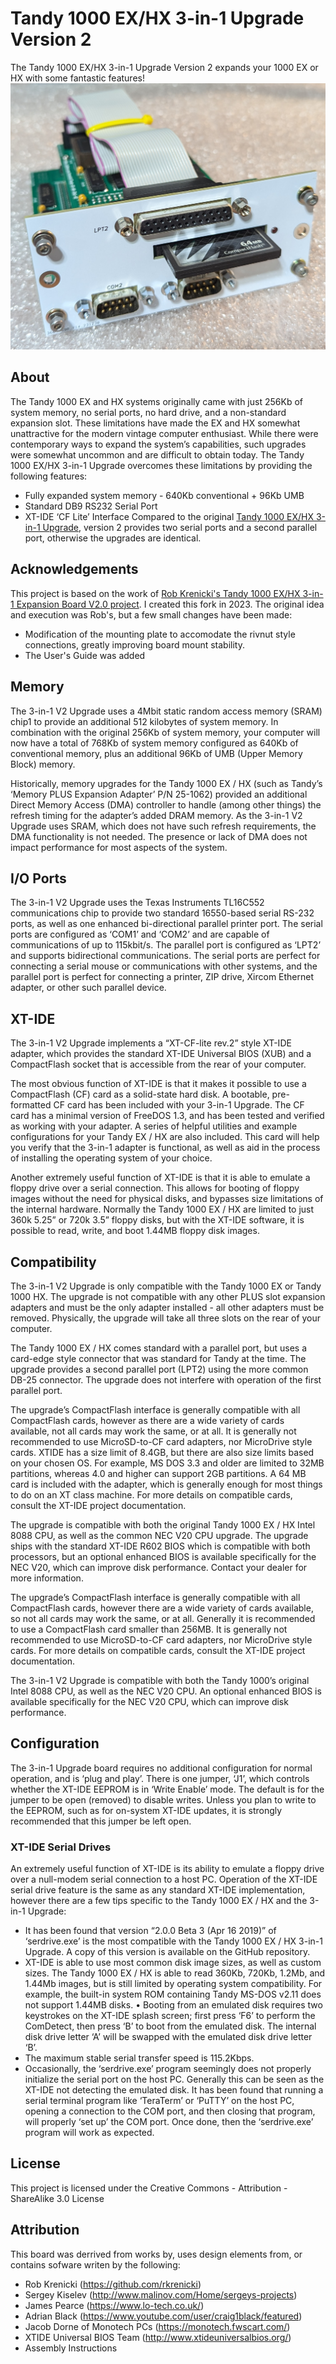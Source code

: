 # Tandy 1000 EX/HX 3-in-1 Upgrade Version 2
The Tandy 1000 EX/HX 3-in-1 Upgrade Version 2 expands your 1000 EX or HX with some fantastic features!
![The 3-in-1 Upgrade](Pictures/Version2Picture.jpg "The Upgrade PCB")

## About
The Tandy 1000 EX and HX systems originally came with just 256Kb of system memory, no serial ports, no hard drive, and a non-standard expansion slot.  These limitations have made the EX and HX somewhat unattractive for the modern vintage computer enthusiast.  While there were contemporary ways to expand the system’s capabilities, such upgrades were somewhat uncommon and are difficult to obtain today.  The Tandy 1000 EX/HX 3-in-1 Upgrade overcomes these limitations by providing the following features:
* Fully expanded system memory - 640Kb conventional + 96Kb UMB 
* Standard DB9 RS232 Serial Port
* XT-IDE ‘CF Lite’ Interface
Compared to the original [Tandy 1000 EX/HX 3-in-1 Upgrade](https://github.com/leadacid44/Tandy-1000-EX-HX-3-in-1), version 2 provides two serial ports and a second parallel port, otherwise the upgrades are identical.

## Acknowledgements
This project is based on the work of [Rob Krenicki's Tandy 1000 EX/HX 3-in-1 Expansion Board V2.0 project](https://github.com/rkrenicki/Tandy-EX-HX-3in1-V2).  I created this fork in 2023.  The original idea and execution was Rob's, but a few small changes have been made:
* Modification of the mounting plate to accomodate the rivnut style connections, greatly improving board mount stability.
* The User's Guide was added

## Memory
The 3-in-1 V2 Upgrade uses a 4Mbit static random access memory (SRAM) chip1 to provide an additional 512 kilobytes of system memory.  In combination with the original 256Kb of system memory, your computer will now have a total of 768Kb of system memory configured as 640Kb of conventional memory, plus an additional 96Kb of UMB (Upper Memory Block) memory.

Historically, memory upgrades for the Tandy 1000 EX / HX (such as Tandy’s ‘Memory PLUS Expansion Adapter’ P/N 25-1062) provided an additional Direct Memory Access (DMA) controller to handle (among other things) the refresh timing for the adapter’s added DRAM memory.  As the 3-in-1 V2 Upgrade uses SRAM, which does not have such refresh requirements, the DMA functionality is not needed.  The presence or lack of DMA does not impact performance for most aspects of the system.

## I/O Ports
The 3-in-1 V2 Upgrade uses the Texas Instruments TL16C552   communications chip to provide two standard 16550-based serial RS-232 ports, as well as one enhanced bi-directional parallel printer port.  The serial ports are configured as ‘COM1’ and ‘COM2’ and are capable of communications of up to 115kbit/s.  The parallel port is configured as ‘LPT2’ and supports bidirectional communications.  The serial ports are perfect for connecting a serial mouse or communications with other systems, and the parallel port is perfect for connecting a printer, ZIP drive, Xircom Ethernet adapter, or other such parallel device.

## XT-IDE
The 3-in-1 V2 Upgrade implements a “XT-CF-lite rev.2” style XT-IDE adapter, which provides the standard XT-IDE Universal BIOS (XUB) and a CompactFlash socket that is accessible from the rear of your computer.

The most obvious function of XT-IDE is that it makes it possible to use a CompactFlash (CF) card as a solid-state hard disk.  A bootable, pre-formatted CF card has been included with your 3-in-1 Upgrade.  The CF card has a minimal version of FreeDOS 1.3, and has been tested and verified as working with your adapter.  A series of helpful utilities and example configurations for your Tandy EX / HX are also included.  This card will help you verify that the 3-in-1 adapter is functional, as well as aid in the process of installing the operating system of your choice.

Another extremely useful function of XT-IDE is that it is able to emulate a floppy drive over a serial connection.  This allows for booting of floppy images without the need for physical disks, and bypasses size limitations of the internal hardware.  Normally the Tandy 1000 EX / HX are limited to just 360k 5.25” or 720k 3.5” floppy disks, but with the XT-IDE software, it is possible to read, write, and boot 1.44MB floppy disk images.

## Compatibility
The 3-in-1 V2 Upgrade is only compatible with the Tandy 1000 EX or Tandy 1000 HX.  The upgrade is not compatible with any other PLUS slot expansion adapters and must be the only adapter installed - all other adapters must be removed.  Physically, the upgrade will take all three slots on the rear of your computer.

The Tandy 1000 EX / HX comes standard with a parallel port, but uses a card-edge style connector that was standard for Tandy at the time.  The upgrade provides a second parallel port (LPT2) using the more common DB-25 connector.  The upgrade does not interfere with operation of the first parallel port.

The upgrade’s CompactFlash interface is generally compatible with all CompactFlash cards, however as there are a wide variety of cards available, not all cards may work the same, or at all.  It is generally not recommended to use MicroSD-to-CF card adapters, nor MicroDrive style cards.  XTIDE has a size limit of 8.4GB, but there are also size limits based on your chosen OS.  For example, MS DOS 3.3 and older are limited to 32MB partitions, whereas 4.0 and higher can support 2GB partitions.  A 64 MB card is included with the adapter, which is generally enough for most things to do on an XT class machine.  For more details on compatible cards, consult the XT-IDE project documentation.

The upgrade is compatible with both the original Tandy 1000 EX / HX  Intel 8088 CPU, as well as the common NEC V20 CPU upgrade.  The upgrade ships with the standard XT-IDE R602 BIOS which is compatible with both processors, but an optional enhanced BIOS is available specifically for the NEC V20, which can improve disk performance.  Contact your dealer for more information.

The upgrade’s CompactFlash interface is generally compatible with all CompactFlash cards, however there are a wide variety of cards available, so not all cards may work the same, or at all.  Generally it is recommended to use a CompactFlash card smaller than 256MB.  It is generally not recommended to use MicroSD-to-CF card adapters, nor MicroDrive style cards.  For more details on compatible cards, consult the XT-IDE project documentation.

The 3-in-1 V2 Upgrade is compatible with both the Tandy 1000’s original Intel 8088 CPU, as well as the NEC V20 CPU.  An optional enhanced BIOS is available specifically for the NEC V20 CPU, which can improve disk performance.

## Configuration
The 3-in-1 Upgrade board requires no additional configuration for normal operation, and is ‘plug and play’.  There is one jumper, ‘J1’, which controls whether the XT-IDE EEPROM is in ‘Write Enable’ mode.  The default is for the jumper to be open (removed) to disable writes.  Unless you plan to write to the EEPROM, such as for on-system XT-IDE updates, it is strongly recommended that this jumper be left open.

### XT-IDE Serial Drives
An extremely useful function of XT-IDE is its ability to emulate a floppy drive over a null-modem serial connection to a host PC.  Operation of the XT-IDE serial drive feature is the same as any standard XT-IDE implementation, however there are a few tips specific to the Tandy 1000 EX / HX and the 3-in-1 Upgrade:
*  It has been found that version “2.0.0 Beta 3 (Apr 16 2019)” of ‘serdrive.exe’ is the most compatible with the Tandy 1000 EX / HX 3-in-1 Upgrade.  A copy of this version is available on the GitHub repository.
*  XT-IDE is able to use most common disk image sizes, as well as custom sizes. The Tandy 1000 EX / HX is able to read 360Kb, 720Kb, 1.2Mb, and 1.44Mb images, but is still limited by operating system compatibility.  For example, the built-in system ROM containing Tandy MS-DOS v2.11 does not support 1.44MB disks.
    • Booting from an emulated disk requires two keystrokes on the XT-IDE splash screen; first press ‘F6’ to perform the ComDetect, then press ‘B’ to boot from the emulated disk.  The internal disk drive letter ‘A’ will be swapped with the emulated disk drive letter ‘B’.
*  The maximum stable serial transfer speed is 115.2Kbps.
*  Occasionally, the ‘serdrive.exe’ program seemingly does not properly initialize the serial port on the host PC.  Generally this can be seen as the XT-IDE not detecting the emulated disk.  It has been found that running a serial terminal program like ‘TeraTerm’ or ‘PuTTY’ on the host PC, opening a connection to the COM port, and then closing that program, will properly ‘set up’ the COM port.  Once done, then the ‘serdrive.exe’ program will work as expected.

## License
This project is licensed under the Creative Commons - Attribution - ShareAlike 3.0 License

## Attribution
This board was derrived from works by, uses design elements from, or contains sofware writen by the following:
* Rob Krenicki (https://github.com/rkrenicki)
* Sergey Kiselev (http://www.malinov.com/Home/sergeys-projects)
* James Pearce (https://www.lo-tech.co.uk/)
* Adrian Black (https://www.youtube.com/user/craig1black/featured)
* Jacob Dorne of Monotech PCs (https://monotech.fwscart.com/)
* XTIDE Universal BIOS Team (http://www.xtideuniversalbios.org/)
* Assembly Instructions

